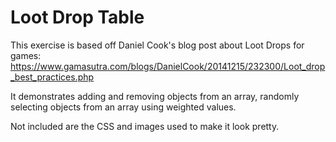# Loot Drop Table

This exercise is based off Daniel Cook's blog post about Loot Drops for games:
https://www.gamasutra.com/blogs/DanielCook/20141215/232300/Loot_drop_best_practices.php

It demonstrates adding and removing objects from an array, randomly selecting objects from an array using weighted values.

Not included are the CSS and images used to make it look pretty.

